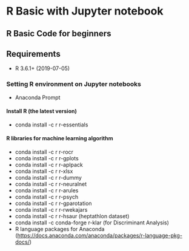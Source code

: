 <!-- # git config --global user.name ~
# git config --global user.email ~ -->

# R Basic with Jupyter notebook

## R Basic Code for beginners

## Requirements
* R 3.6.1+ (2019-07-05)

### Setting R environment on Jupyter notebooks
* Anaconda Prompt

#### Install R (the latest version) <br>
* conda install -c r r-essentials

#### R libraries for machine learning algorithm
* conda install -c r r-rocr
* conda install -c r r-gplots
* conda install -c r r-aplpack
* conda install -c r r-xlsx
* conda install -c r r-dummy
* conda install -c r r-neuralnet
* conda install -c r r-arules
* conda install -c r r-psych
* conda install -c r r-gparotation
* conda install -c r r-rwekajars
* conda install -c r r-hsaur (heptathlon dataset)
* conda install -c conda-forge r-klar (for Discriminant Analysis)
* R language packages for Anaconda (https://docs.anaconda.com/anaconda/packages/r-language-pkg-docs/)
